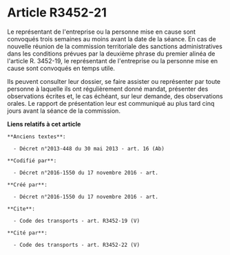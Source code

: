 # Article R3452-21

Le représentant de l'entreprise ou la personne mise en cause sont convoqués trois semaines au moins avant la date de la
séance. En cas de nouvelle réunion de la commission territoriale des sanctions administratives dans les conditions prévues
par la deuxième phrase du premier alinéa de l'article R. 3452-19, le représentant de l'entreprise ou la personne mise en
cause sont convoqués en temps utile. 

Ils peuvent consulter leur dossier, se faire assister ou représenter par toute personne à laquelle ils ont régulièrement
donné mandat, présenter des observations écrites et, le cas échéant, sur leur demande, des observations orales. Le rapport de
présentation leur est communiqué au plus tard cinq jours avant la séance de la commission.

**Liens relatifs à cet article**

	**Anciens textes**:

	  - Décret n°2013-448 du 30 mai 2013 - art. 16 (Ab)

	**Codifié par**:

	  - Décret n°2016-1550 du 17 novembre 2016 - art.

	**Créé par**:

	  - Décret n°2016-1550 du 17 novembre 2016 - art.

	**Cite**:

	  - Code des transports - art. R3452-19 (V)

	**Cité par**:

	  - Code des transports - art. R3452-22 (V)
